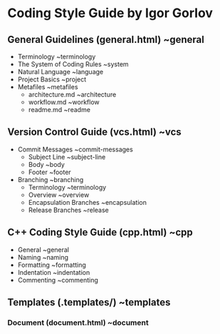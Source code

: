 # Coding Style Guide by Igor Gorlov

## General Guidelines (general.html) ~general

* Terminology ~terminology
* The System of Coding Rules ~system
* Natural Language ~language
* Project Basics ~project
* Metafiles ~metafiles
  * architecture.md ~architecture
  * workflow.md ~workflow
  * readme.md ~readme

## Version Control Guide (vcs.html) ~vcs

* Commit Messages ~commit-messages
  * Subject Line ~subject-line
  * Body ~body
  * Footer ~footer
* Branching ~branching
  * Terminology ~terminology
  * Overview ~overview
  * Encapsulation Branches ~encapsulation
  * Release Branches ~release

## C++ Coding Style Guide (cpp.html) ~cpp

* General ~general
* Naming ~naming
* Formatting ~formatting
* Indentation ~indentation
* Commenting ~commenting

## Templates (.templates/) ~templates

### Document (document.html) ~document
